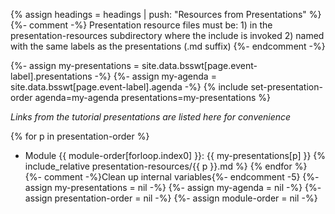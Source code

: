 {% assign headings = headings | push: "Resources from Presentations" %}
{%- comment -%}
    Presentation resource files must be:
        1) in the presentation-resources subdirectory where the include is invoked
        2) named with the same labels as the presentations (.md suffix)
{%- endcomment -%}

{%- assign my-presentations = site.data.bsswt[page.event-label].presentations -%}
{%- assign my-agenda = site.data.bsswt[page.event-label].agenda -%}
{% include set-presentation-order agenda=my-agenda presentations=my-presentations %}

*Links from the tutorial presentations are listed here for convenience*

{% for p in presentation-order %}
* Module {{ module-order[forloop.index0] }}: {{ my-presentations[p] }}
    {% include_relative presentation-resources/{{ p }}.md %}
{% endfor %}
{%- comment -%}Clean up internal variables{%- endcomment -5}
{%- assign my-presentations = nil -%}
{%- assign my-agenda = nil -%}
{%- assign presentation-order = nil -%}
{%- assign module-order = nil -%}